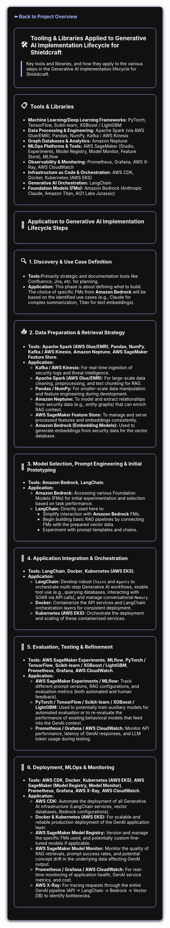 <section style="border:1px solid #a5b4fc; border-radius:10px; margin:1.5em 0; box-shadow:0 2px 8px #222; padding:1.5em; background:#111; color:#fff;">
<div style="margin-bottom:1.5em;">
  <a href="../README.md" style="color:#a5b4fc; font-weight:bold; text-decoration:none; font-size:1.1em;">⬅️ Back to Project Overview</a>
</div>

<section style="border:1px solid #a5b4fc; border-radius:10px; margin:1.5em 0; box-shadow:0 2px 8px #222; padding:1.5em; background:#111; color:#fff;">
<h2 style="margin-top:0;display:flex;align-items:center;font-size:1.35em;gap:0.5em;">
  <span style="font-size:1.2em;">🛠️</span> Tooling & Libraries Applied to Generative AI Implementation Lifecycle for Shieldcraft
</h2>
<div style="border-left:4px solid #a5b4fc; padding-left:1em; margin-bottom:1em;">
Key tools and libraries, and how they apply to the various steps in the Generative AI implementation lifecycle for Shieldcraft.
</div>
</section>

<section style="border:1px solid #a5b4fc; border-radius:10px; margin:1.5em 0; box-shadow:0 2px 8px #222; padding:1.5em; background:#111; color:#fff;">
<h3 style="margin-top:0;display:flex;align-items:center;font-size:1.25em;gap:0.5em;">
  <span style="font-size:1.2em;">📋</span>Tools & Libraries
</h3>
<ul style="margin-bottom:0.5em;">
  <li><b>Machine Learning/Deep Learning Frameworks:</b> PyTorch, TensorFlow, Scikit-learn, XGBoost / LightGBM</li>
  <li><b>Data Processing & Engineering:</b> Apache Spark (via AWS Glue/EMR), Pandas, NumPy, Kafka / AWS Kinesis</li>
  <li><b>Graph Databases & Analytics:</b> Amazon Neptune</li>
  <li><b>MLOps Platforms & Tools:</b> AWS SageMaker (Studio, Experiments, Model Registry, Model Monitor, Feature Store), MLflow</li>
  <li><b>Observability & Monitoring:</b> Prometheus, Grafana, AWS X-Ray, AWS CloudWatch</li>
  <li><b>Infrastructure as Code & Orchestration:</b> AWS CDK, Docker, Kubernetes (AWS EKS)</li>
  <li><b>Generative AI Orchestration:</b> LangChain</li>
  <li><b>Foundation Models (FMs):</b> Amazon Bedrock (Anthropic Claude, Amazon Titan, AI21 Labs Jurassic)</li>
</ul>
</section>

<section style="border:1px solid #a5b4fc; border-radius:10px; margin:1.5em 0; box-shadow:0 2px 8px #222; padding:1.5em; background:#111; color:#fff;">
<h3 style="margin-top:0;display:flex;align-items:center;font-size:1.25em;gap:0.5em;">
  <span style="font-size:1.2em;">🔗</span> Application to Generative AI Implementation Lifecycle Steps
</h3>
</section>

<section style="border:1px solid #a5b4fc; border-radius:10px; margin:1.5em 0; box-shadow:0 2px 8px #222; padding:1.5em; background:#111; color:#fff;">
<h4 style="margin-top:0;display:flex;align-items:center;font-size:1.15em;gap:0.5em;">
  <span style="font-size:1.2em;">🔍</span> 1. Discovery & Use Case Definition
</h4>
<ul style="margin-bottom:0.5em;">
  <li><b>Tools:</b>Primarily strategic and documentation tools like Confluence, Jira, etc. for planning.</li>
  <li><b>Application:</b> This phase is about defining <em>what</em> to build. The choice of specific FMs from <b>Amazon Bedrock</b> will be based on the identified use cases (e.g., Claude for complex summarization, Titan for text embeddings).</li>
</ul>
</section>

<section style="border:1px solid #a5b4fc; border-radius:10px; margin:1.5em 0; box-shadow:0 2px 8px #222; padding:1.5em; background:#111; color:#fff;">
<h4 style="margin-top:0;display:flex;align-items:center;font-size:1.15em;gap:0.5em;">
  <span style="font-size:1.2em;">📥</span> 2. Data Preparation & Retrieval Strategy
</h4>
<ul style="margin-bottom:0.5em;">
  <li><b>Tools:</b> <b>Apache Spark (AWS Glue/EMR)</b>, <b>Pandas</b>, <b>NumPy</b>, <b>Kafka / AWS Kinesis</b>, <b>Amazon Neptune</b>, <b>AWS SageMaker Feature Store</b>.</li>
  <li><b>Application:</b>
    <ul>
      <li><b>Kafka / AWS Kinesis:</b> For real-time ingestion of security logs and threat intelligence.</li>
      <li><b>Apache Spark (AWS Glue/EMR):</b> For large-scale data cleaning, preprocessing, and text chunking for RAG.</li>
      <li><b>Pandas / NumPy:</b> For smaller-scale data manipulation and feature engineering during development.</li>
      <li><b>Amazon Neptune:</b> To model and extract relationships from security data (e.g., entity graphs) that can enrich RAG context.</li>
      <li><b>AWS SageMaker Feature Store:</b> To manage and serve processed features and embeddings consistently.</li>
      <li><b>Amazon Bedrock (Embedding Models):</b> Used to generate embeddings from security data for the vector database.</li>
    </ul>
  </li>
</ul>
</section>

<section style="border:1px solid #a5b4fc; border-radius:10px; margin:1.5em 0; box-shadow:0 2px 8px #222; padding:1.5em; background:#111; color:#fff;">
<h4 style="margin-top:0;display:flex;align-items:center;font-size:1.15em;gap:0.5em;">
  <span style="font-size:1.2em;">🧠</span> 3. Model Selection, Prompt Engineering & Initial Prototyping
</h4>
<ul style="margin-bottom:0.5em;">
  <li><b>Tools:</b> <b>Amazon Bedrock</b>, <b>LangChain</b>.</li>
  <li><b>Application:</b>
    <ul>
      <li><b>Amazon Bedrock:</b> Accessing various Foundation Models (FMs) for initial experimentation and selection based on task performance.</li>
      <li><b>LangChain:</b> Directly used here to:
        <ul>
          <li>Simplify interaction with <b>Amazon Bedrock</b> FMs.</li>
          <li>Begin building basic RAG pipelines by connecting FMs with the prepared vector data.</li>
          <li>Experiment with prompt templates and chains.</li>
        </ul>
      </li>
    </ul>
  </li>
</ul>
</section>

<section style="border:1px solid #a5b4fc; border-radius:10px; margin:1.5em 0; box-shadow:0 2px 8px #222; padding:1.5em; background:#111; color:#fff;">
<h4 style="margin-top:0;display:flex;align-items:center;font-size:1.15em;gap:0.5em;">
  <span style="font-size:1.2em;">🔗</span> 4. Application Integration & Orchestration
</h4>
<ul style="margin-bottom:0.5em;">
  <li><b>Tools:</b> <b>LangChain</b>, <b>Docker</b>, <b>Kubernetes (AWS EKS)</b>.</li>
  <li><b>Application:</b>
    <ul>
      <li><b>LangChain:</b> Develop robust <code>Chains</code> and <code>Agents</code> to orchestrate multi-step Generative AI workflows, enable tool use (e.g., querying databases, interacting with SOAR via API calls), and manage conversational <code>Memory</code>.</li>
      <li><b>Docker:</b> Containerize the API services and LangChain orchestration layers for consistent deployment.</li>
      <li><b>Kubernetes (AWS EKS):</b> Orchestrate the deployment and scaling of these containerized services.</li>
    </ul>
  </li>
</ul>
</section>

<section style="border:1px solid #a5b4fc; border-radius:10px; margin:1.5em 0; box-shadow:0 2px 8px #222; padding:1.5em; background:#111; color:#fff;">
<h4 style="margin-top:0;display:flex;align-items:center;font-size:1.15em;gap:0.5em;">
  <span style="font-size:1.2em;">🧪</span> 5. Evaluation, Testing & Refinement
</h4>
<ul style="margin-bottom:0.5em;">
  <li><b>Tools:</b> <b>AWS SageMaker Experiments</b>, <b>MLflow</b>, <b>PyTorch / TensorFlow</b>, <b>Scikit-learn / XGBoost / LightGBM</b>, <b>Prometheus</b>, <b>Grafana</b>, <b>AWS CloudWatch</b>.</li>
  <li><b>Application:</b>
    <ul>
      <li><b>AWS SageMaker Experiments / MLflow:</b> Track different prompt versions, RAG configurations, and evaluation metrics (both automated and human feedback).</li>
      <li><b>PyTorch / TensorFlow / Scikit-learn / XGBoost / LightGBM:</b> Used to potentially train auxiliary models for automated evaluation or to re-evaluate the performance of existing behavioral models that feed into the GenAI context.</li>
      <li><b>Prometheus / Grafana / AWS CloudWatch:</b> Monitor API performance, latency of GenAI responses, and LLM token usage during testing.</li>
    </ul>
  </li>
</ul>
</section>

<section style="border:1px solid #a5b4fc; border-radius:10px; margin:1.5em 0; box-shadow:0 2px 8px #222; padding:1.5em; background:#111; color:#fff;">
<h4 style="margin-top:0;display:flex;align-items:center;font-size:1.15em;gap:0.5em;">
  <span style="font-size:1.2em;">🚀</span> 6. Deployment, MLOps & Monitoring
</h4>
<ul style="margin-bottom:0.5em;">
  <li><b>Tools:</b> <b>AWS CDK</b>, <b>Docker</b>, <b>Kubernetes (AWS EKS)</b>, <b>AWS SageMaker (Model Registry, Model Monitor)</b>, <b>Prometheus</b>, <b>Grafana</b>, <b>AWS X-Ray</b>, <b>AWS CloudWatch</b>.</li>
  <li><b>Application:</b>
    <ul>
      <li><b>AWS CDK:</b> Automate the deployment of all Generative AI infrastructure (LangChain services, vector databases, Bedrock configurations).</li>
      <li><b>Docker & Kubernetes (AWS EKS):</b> For scalable and reliable production deployment of the GenAI application layer.</li>
      <li><b>AWS SageMaker Model Registry:</b> Version and manage the specific FMs used, and potentially custom fine-tuned models if applicable.</li>
      <li><b>AWS SageMaker Model Monitor:</b> Monitor the quality of RAG retrievals, prompt success rates, and potential concept drift in the underlying data affecting GenAI output.</li>
      <li><b>Prometheus / Grafana / AWS CloudWatch:</b> For real-time monitoring of application health, GenAI service metrics, and cost.</li>
      <li><b>AWS X-Ray:</b> For tracing requests through the entire GenAI pipeline (API -> LangChain -> Bedrock -> Vector DB) to identify bottlenecks.</li>
    </ul>
  </li>
</ul>
</section>
